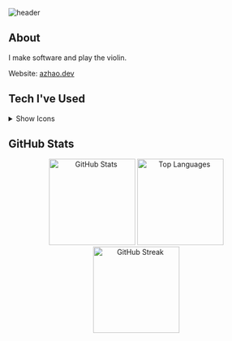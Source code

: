 ![header](https://capsule-render.vercel.app/api?type=waving&color=timeGradient&height=200&section=header&text=Hi%2C%20I%27m%20Alex%20Zhao%20👋&fontSize=50&animation=scaleIn&fontAlignY=35&desc=I%20make%20software.&descSize=20&descAlignY=55&descAlign=50)

## About
I make software and play the violin.

Website: [azhao.dev](azhao.dev)

## Tech I've Used

<details>
  <summary>Show Icons</summary>
  <div align="center">
  <img src="https://skillicons.dev/icons?i=anaconda,angular,apple,appwrite,arduino,atom,aws,azure,babel,bash,bootstrap,c,cpp,cloudflare,cmake,codepen,css,devto,discord,bots,discordjs,django,docker,eclipse,emotion,express,figma,firebase,flask,gcp,git,github,githubactions,gitlab,gmail,gradle,heroku,html,htmx,idea,instagram,java,js,jquery,latex,linkedin,linux,lua,md,maven,mongodb,mysql,nextjs,nodejs,notion,npm,pnpm,postgres,postman,powershell,pycharm,py,pytorch,raspberrypi,react,regex,replit,robloxstudio,sass,sqlite,stackoverflow,sublime,supabase,sklearn,selenium,svg,swift,tailwind,tensorflow,twitter,ts,ubuntu,vercel,vim,vscode,vscodium,windows,wordpress" width="500">
</div>
</details>


## GitHub Stats

<div align="center">
  <img src="https://github-readme-stats.vercel.app/api?username=zeyuanzhao&show_icons=true&theme=algolia" alt="GitHub Stats" height="170"/>
  <img src="https://github-readme-stats.vercel.app/api/top-langs/?username=zeyuanzhao&show_icons=true&theme=algolia&layout=compact" alt="Top Languages" height="170"/>
</div>

<div align="center">
  <img src="https://github-readme-streak-stats.herokuapp.com/?user=zeyuanzhao&theme=algolia" alt="GitHub Streak" height="170"/>
</div>

<!-- ### Hi there 👋 -->

<!--
**zeyuanzhao/zeyuanzhao** is a ✨ _special_ ✨ repository because its `README.md` (this file) appears on your GitHub profile.

Here are some ideas to get you started:

- 🔭 I’m currently working on ...
- 🌱 I’m currently learning ...
- 👯 I’m looking to collaborate on ...
- 🤔 I’m looking for help with ...
- 💬 Ask me about ...
- 📫 How to reach me: ...
- 😄 Pronouns: ...
- ⚡ Fun fact: ...
-->
